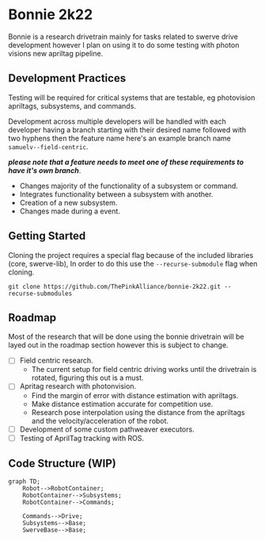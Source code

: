 # Bonnie 2k22

Bonnie is a research drivetrain mainly for tasks related to swerve drive development however I plan on using it to do some testing with photon visions new apriltag pipeline.

## Development Practices

Testing will be required for critical systems that are testable, eg photovision apriltags, subsystems, and commands.

Development across multiple developers will be handled with each developer having a branch starting with their desired name followed with two hyphens then the feature name here's an example branch name `samuelv--field-centric`.

_**please note that a feature needs to meet one of these requirements to have it's own branch**_.

- Changes majority of the functionality of a subsystem or command.
- Integrates functionality between a subsystem with another.
- Creation of a new subsystem.
- Changes made during a event.

## Getting Started

Cloning the project requires a special flag because of the included libraries (core, swerve-lib), In order to do this use the `--recurse-submodule` flag when cloning.

```shell
git clone https://github.com/ThePinkAlliance/bonnie-2k22.git --recurse-submodules
```

## Roadmap

Most of the research that will be done using the bonnie drivetrain will be layed out in the roadmap section however this is subject to change.

- [ ] Field centric research.
  - The current setup for field centric driving works until the drivetrain is rotated, figuring this out is a must.
- [ ] Apritag research with photonvision.
  - Find the margin of error with distance estimation with apriltags.
  - Make distance estimation accurate for competition use.
  - Research pose interpolation using the distance from the apriltags and the velocity/acceleration of the robot.
- [ ] Development of some custom pathweaver executors.
- [ ] Testing of AprilTag tracking with ROS.

## Code Structure (WIP)

```mermaid
graph TD;
    Robot-->RobotContainer;
    RobotContainer-->Subsystems;
    RobotContainer-->Commands;
    
    Commands-->Drive;
    Subsystems-->Base;
    SwerveBase-->Base;
```

